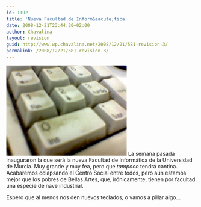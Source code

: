 ```yaml
---
id: 1192
title: 'Nueva Facultad de Inform&aacute;tica'
date: 2008-12-21T23:44:20+02:00
author: Chavalina
layout: revision
guid: http://www.wp.chavalina.net/2008/12/21/581-revision-3/
permalink: /2008/12/21/581-revision-3/
---
```

<img class="imgizqda" src="/imagenes/fotos/teclado-facultad.jpg" alt="Teclado lleno de mierda en la Facultad de Inform&aacute;tica" /> La semana pasada inauguraron la que ser&aacute; la nueva Facultad de Inform&aacute;tica de la Universidad de Murcia. Muy grande y muy fea, pero que _tampoco_ tendr&aacute; cantina. Acabaremos colapsando el Centro Social entre todos, pero a&uacute;n estamos mejor que los pobres de Bellas Artes, que, ir&oacute;nicamente, tienen por facultad una especie de nave industrial.

Espero que al menos nos den nuevos teclados, o vamos a pillar algo&#8230;